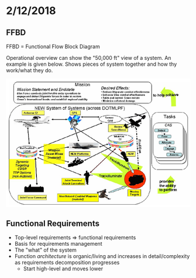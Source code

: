 # 2/12/2018

## FFBD

FFBD = Functional Flow Block Diagram

Operational overview can show the "50,000 ft" view of a system. An example is
given below. Shows pieces of system together and how thy work/what they do.

![Operational view][op_view_img]


## Functional Requirements

- Top-level requirements => functional requirements
- Basis for requirements management
- The "what" of the system
- Function *architecture* is organic/living and increases in detail/complexity
as requirements decomposition progresses
    - Start high-level and moves lower

[op_view_img]: img/operational_view.jpg
